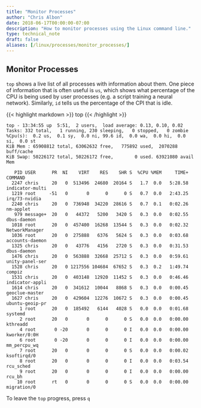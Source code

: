 ```yaml
---
title: "Monitor Processes"
author: "Chris Albon"
date: 2018-06-17T00:00:00-07:00
description: "How to monitor processes using the Linux command line."
type: technical_note
draft: false
aliases: [/linux/processes/monitor_processes/]
---
```


## Monitor Processes

`top` shows a live list of all processes with information about them. One piece of information that is often useful is `us`, which shows what percentage of the CPU is being used by user processes (e.g. a script training a neural network). Similarly, `id` tells us the percentage of the CPI that is idle.

{{< highlight markdown >}}
top
{{< /highlight >}}

```
top - 13:34:55 up  5:51,  2 users,  load average: 0.13, 0.10, 0.02
Tasks: 332 total,   1 running, 230 sleeping,   0 stopped,   0 zombie
%Cpu(s):  0.2 us,  0.1 sy,  0.0 ni, 99.6 id,  0.0 wa,  0.0 hi,  0.0 si,  0.0 st
KiB Mem : 65908812 total, 63062632 free,   775892 used,  2070288 buff/cache
KiB Swap: 50226172 total, 50226172 free,        0 used. 63921080 avail Mem

   PID USER      PR  NI    VIRT    RES    SHR S  %CPU %MEM     TIME+ COMMAND
  2247 chris     20   0  513496  24680  20164 S   1.7  0.0   5:28.58 indicator-multi
  1219 root     -51   0       0      0      0 S   0.7  0.0   2:43.25 irq/73-nvidia
  2240 chris     20   0  736948  34220  28616 S   0.7  0.1   0:02.26 nm-applet
   979 message+  20   0   44372   5200   3420 S   0.3  0.0   0:02.55 dbus-daemon
  1018 root      20   0  457400  16268  13544 S   0.3  0.0   0:02.32 NetworkManager
  1036 root      20   0  275888   6376   5624 S   0.3  0.0   0:03.68 accounts-daemon
  1325 chris     20   0   43776   4156   2720 S   0.3  0.0   0:31.53 dbus-daemon
  1476 chris     20   0  563888  32668  25712 S   0.3  0.0   0:59.61 unity-panel-ser
  1528 chris     20   0 1217556 104684  67652 S   0.3  0.2   1:49.74 compiz
  1531 chris     20   0  403148  12920  11452 S   0.3  0.0   0:46.46 indicator-appli
  1614 chris     20   0  341612  10044   8868 S   0.3  0.0   0:00.45 geoclue-master
  1627 chris     20   0  429604  12276  10672 S   0.3  0.0   0:00.45 ubuntu-geoip-pr
     1 root      20   0  185492   6144   4028 S   0.0  0.0   0:01.68 systemd
     2 root      20   0       0      0      0 S   0.0  0.0   0:00.00 kthreadd
     4 root       0 -20       0      0      0 I   0.0  0.0   0:00.00 kworker/0:0H
     6 root       0 -20       0      0      0 I   0.0  0.0   0:00.00 mm_percpu_wq
     7 root      20   0       0      0      0 S   0.0  0.0   0:00.02 ksoftirqd/0
     8 root      20   0       0      0      0 I   0.0  0.0   0:03.54 rcu_sched
     9 root      20   0       0      0      0 I   0.0  0.0   0:00.00 rcu_bh
    10 root      rt   0       0      0      0 S   0.0  0.0   0:00.00 migration/0
```

To leave the `top` progress, press `q`
